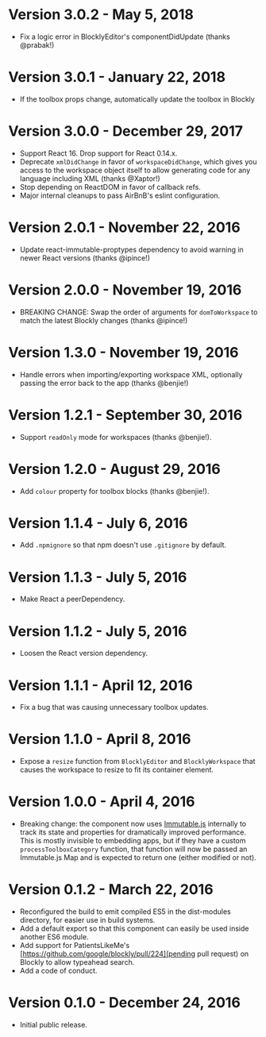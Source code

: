 # Version 3.0.2 - May 5, 2018

* Fix a logic error in BlocklyEditor's componentDidUpdate (thanks @prabak!)

# Version 3.0.1 - January 22, 2018

* If the toolbox props change, automatically update the toolbox in Blockly

# Version 3.0.0 - December 29, 2017

* Support React 16.  Drop support for React 0.14.x.
* Deprecate `xmlDidChange` in favor of `workspaceDidChange`, which gives you access to the workspace object itself to allow generating code for any language including XML (thanks @Xaptor!)
* Stop depending on ReactDOM in favor of callback refs.
* Major internal cleanups to pass AirBnB's eslint configuration.

# Version 2.0.1 - November 22, 2016

* Update react-immutable-proptypes dependency to avoid warning in newer React versions (thanks @ipince!)

# Version 2.0.0 - November 19, 2016

* BREAKING CHANGE: Swap the order of arguments for `domToWorkspace` to match the latest Blockly changes (thanks @ipince!)

# Version 1.3.0 - November 19, 2016

* Handle errors when importing/exporting workspace XML, optionally passing the error back to the app (thanks @benjie!)

# Version 1.2.1 - September 30, 2016

* Support `readOnly` mode for workspaces (thanks @benjie!).

# Version 1.2.0 - August 29, 2016

* Add `colour` property for toolbox blocks (thanks @benjie!).

# Version 1.1.4 - July 6, 2016

* Add `.npmignore` so that npm doesn't use `.gitignore` by default.

# Version 1.1.3 - July 5, 2016

* Make React a peerDependency.

# Version 1.1.2 - July 5, 2016

* Loosen the React version dependency.

# Version 1.1.1 - April 12, 2016

* Fix a bug that was causing unnecessary toolbox updates.

# Version 1.1.0 - April 8, 2016

* Expose a `resize` function from `BlocklyEditor` and `BlocklyWorkspace` that causes the workspace to resize to fit its container element.

# Version 1.0.0 - April 4, 2016

* Breaking change: the component now uses [Immutable.js](https://facebook.github.io/immutable-js/) internally to track its state and properties for dramatically improved performance.  This is mostly invisible to embedding apps, but if they have a custom `processToolboxCategory` function, that function will now be passed an Immutable.js Map and is expected to return one (either modified or not).

# Version 0.1.2 - March 22, 2016

* Reconfigured the build to emit compiled ES5 in the dist-modules directory, for easier use in build systems.
* Add a default export so that this component can easily be used inside another ES6 module.
* Add support for PatientsLikeMe's [https://github.com/google/blockly/pull/224](pending pull request) on Blockly to allow typeahead search.
* Add a code of conduct.

# Version 0.1.0 - December 24, 2016

* Initial public release.
